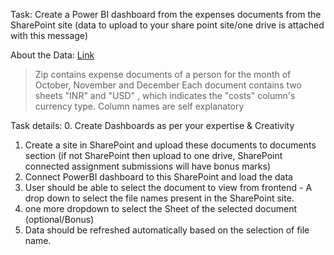 Task:
Create a Power BI dashboard from the expenses documents from the SharePoint site (data to upload to your share point site/one drive  is attached with this message)

About the Data: [Link](https://drive.google.com/file/d/12TnHE1LR0NZGeXTS_3aalQQjSgYU5FPX/view?usp=drivesdk)
> Zip contains expense documents of a person for the month of October, November and December
> Each document contains two sheets "INR" and "USD" , which indicates the "costs" column's currency type.
> Column names are self explanatory

Task details:
0. Create Dashboards as per your expertise & Creativity
1. Create a site in SharePoint and upload these documents to documents section (if not SharePoint then upload to one drive, SharePoint connected assignment submissions will have bonus marks)
2. Connect PowerBI dashboard to this SharePoint and load the data
3. User should be able to select the document to view from frontend - A drop down to select the file names present in the SharePoint site.
4. one more dropdown to select the Sheet of the selected document (optional/Bonus)
5. Data should be refreshed automatically based on the selection of file name.
